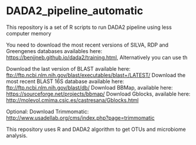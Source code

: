 # DADA2_pipeline_automatic
This repository is a set of R scripts to run DADA2 pipeline using less computer memory 

You need to download the most recent versions of SILVA, RDP and Greengenes databases availables here: https://benjjneb.github.io/dada2/training.html, Alternatively you can use th

Download the last version of BLAST available here: ftp://ftp.ncbi.nlm.nih.gov/blast/executables/blast+/LATEST/
Download the most recent BLAST 16S database available here: ftp://ftp.ncbi.nlm.nih.gov/blast/db/
Download BBMap, available here:  https://sourceforge.net/projects/bbmap/
Download Gblocks, available here: http://molevol.cmima.csic.es/castresana/Gblocks.html

Optional: Download Trimmomatic: http://www.usadellab.org/cms/index.php?page=trimmomatic

This repository uses R and DADA2 algorithm to get OTUs and microbiome analysis.
